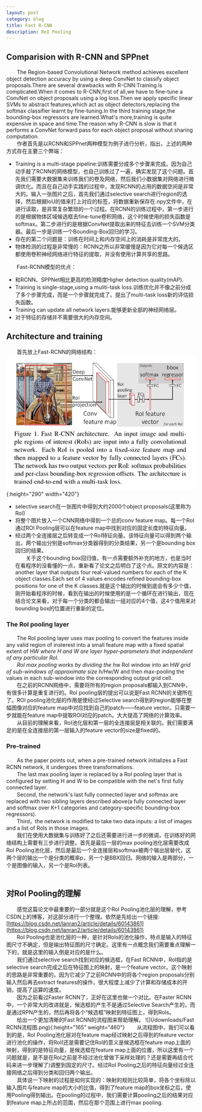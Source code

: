 ```yaml
---
layout: post
category: blog
title: Fast R-CNN
description: RoI Pooling
---
```


## Comparision with R-CNN and SPPnet
　　The Region-based Convolutional Network method achieves excellent object detection accuracy by using a deep ConvNet to classify object proposals.There are several drawbacks with R-CNN:Training is complicated.When it comes to R-CNN,first of all,we have to fine-tune a ConvNet on object proposals using a log loss.Then we apply specific linear SVMs to abstract features,which act as object detectors,replacing the softmax classifier learnt by fine-tuning.In the third training stage,the bounding-box regressors are learned.What's more,training is quite expensive in space and time.The reason why R-CNN is slow is that it performs a ConvNet forward pass for each object proposal without sharing computation.<br>
　　作者首先是以RCNN和SPPnet两种模型为例子进行分析，指出，上述的两种方式存在主要三个弊端：
- Training is a multi-stage pipeline:训练需要分成多个步骤来完成。因为自己动手敲了RCNN的网络模型，也自己训练过了一遍，确实发现了这个问题。首先我们需要大数据集来训练我们的卷及网络，然后我们小数据集对网络进行微调优化。而且在自己动手实践的过程中，发现RCNN的占用的数据空间是非常大的。输入一张图片之后，首先我们通过selective search进行region的选择，然后根据IoU的值来打上对应的标签，将数据重新保存在.npy文件中，在进行读取，是非常复杂繁琐的一个过程。在RCNN的训练过程中，第一步进行的是根据物体区域候选框去fine-tune卷积网络，这个时候使用的损失函数是softmax。第二步进行的是根据ConvNet提取出来的特征去训练一个SVM分类器。最后一步是训练一个Bounding-Box回归的学习。
- 存在的第二个问题是：训练在时间上和内存空间上的消耗是非常庞大的。
- 物体检测的过程是非常慢的：RCNN之所以非常缓慢是因为它对每一个候选区都使用卷积神经网络进行特征的提取，并没有使用计算共享的思路。<br>

　　Fast-RCNN模型的优点：
- 和RCNN、SPPNet相比更高的检测精度Higher detection quality(mAP).
- Training is single-stage,using a muliti-task loss.训练优化并不像之前分成了多个步骤完成，而是一个步骤就完成了。提出了multi-task loss新的评估损失函数。
- Training can update all network layers.能够更新全部的神经网络层。
- 对于特征的存储并不需要很大的内存空间。

## Architecture and training 
　　首先放上Fast-RCNN的网络结构：
![](/downloads/Fast-RCNN.png){:height="290" width="420"}
- selective search在一张图片中得到大约2000个object proposals(这里称为RoI)
- 将整个图片放入一个CNN网络中得到一个总的conv feature map。每一个RoI通过ROI Pooling层可以在feature map中找到对应的固定长度的特征向量。
- 经过两个全连接层之后转变成一个RoI特征向量。该特征向量可以得到两个输出，两个输出分别是softmax分类器得到的分类结果，另一个是bounding box回归的结果。<br>
　　关于这个bounding box回归值，有一点需要额外补充的地方，也是当时在看程序的没看懂的一点，重新看了论文之后明白了这个点。原文的内容是：another layer that outputs four real-valued numbers for each of the K object classes.Each set of 4 values encodes refined bounding-box positions for one of the K classes.就是这个输出的时候到底会有多少个值，刚开始看程序的时候，看到在输出的时候使用的是一个循环在进行输出，现在结合论文来看，对于每一个分类的都会输出一组对应的4个值，这4个值用来对bounding box的位置进行重新的定位。

### The RoI pooling layer
　　The RoI pooling layer uses max pooling to convert the features inside any valid region of insterest into a small feature map with a fixed spatial extent of H*W where H and W are layer hyper-parameters that independent of any particular RoI.<br>
　　RoI max pooling works by dividing the h*w RoI window into an H*W grid of sub-windows of approximate size h/H*w/W and then max-pooling the values in each sub-window into the corresponding output grid cell.<br>
　　在之前的RCNN网络中，需要将所有的region proposals都输入到CNN中，有很多计算是重复进行的。RoI pooling层的提出可以说是Fast RCNN的关键所在了。ROI pooling池化层的作用是使经过Selective search得到的region能够在整幅图像对应的feature map中对应找到自己的patch——feature vector。只需要一步就能在feature map中提取ROI对应的patch。大大提高了网络的计算效率。<br>
　　从目前的理解来看，RoI池化层和第一层的全连接层是相关联的。我们需要满足的是在全连接层的第一层输入的feature vector的size是fixed的。
### Pre-trained 
　　As the paper points out, when a pre-trained network initializes a Fast RCNN network, it undergoes three transformations.<br>
　　The last max pooling layer is replaced by a RoI pooling layer that is configured by setting H and W to be compatible with the net's first fully connected layer.<br>
　　Second, the network's last fully connected layer and softmax are replaced with two sibling layers described above(a fully connected layer and softmax over K+1 categories and category-specific bounding-box regressors).<br>
　　Third，the network is modified to take two data inputs: a list of images and a list of RoIs in those images. <br>
　　我们在使用大数据集与训练好了之后还需要进行进一步的微调，在训练好的网络结构上需要有三步进行调整。首先是最后一层的max pooling池化层需要改成RoI Pooling池化层，然后是最后一个全连接层和softmax被两个输出层替代，这两个层的输出一个是分类的概率p，另一个是BBX回归。网络的输入是两部分，一个是图像的输入，另一个是RoI列表。<br>
　　
## 对RoI Pooling的理解
　　感觉这篇论文中最重要的一部分就是这个RoI Pooling池化层的理解，参考CSDN上的博客，对这部分进行一个整理。依然是先给出一个链接:
[https://blog.csdn.net/lanran2/article/details/60143861](https://blog.csdn.net/lanran2/article/details/60143861)<br>
　　RoI Pooling也是池化层的一种，是针对RoIs的池化操作，特点是输入的特征图尺寸不确定，但是输出特征图的尺寸确定。这里有一点概念我们需要重点理解一下的，就是这里的输入倒是对应的是什么。<br>
　　我们通过selective search找到对应的候选框，在Fast RCNN中，RoI指的是selective search完成之后在特征图上的映射，是一个feature vector。这个映射的思路是非常重要的，因为它减少了之前RCNN中的将各个region proposals分别输入然后再去extract features的操作，很大程度上减少了计算和存储成本的开销，提高了运算的速度。<br>
　　因为之前看过Faster RCNN了，正好在这里也做一个对比。在Faster RCNN中，一个非常大的改进就是，候选框的产生不是通过Selective Search产生的，而是通过RPN产生的，然后再将各个“候选框”映射到特征图上，得到RoIs。<br>
　　给出一个更加清晰的Fast RCNN的流程图来帮助理解。
![](/downloads/Fast RCNN流程图.png){:height="165" weight="460"}
　　从流程图中，我们可以看到的是，RoI Pooling池化层对在feature map经过映射之后得到的feature vector进行池化的操作，将RoI(还是需要记住RoI的意义是候选框在feature map上面的映射，得到的是特征向量，是候选框在feature map上面的位置，所以这里有一个问题就是，是不是在RoI之前是不经过池化曾做下采样处理的？还是需要再结合代码来进一步理解了)调整到固定的尺寸。经过RoI Pooling之后的特征向量经过全连接网络之后得到分类和回归两个输出。<br>
　　具体说一下映射的过程是如何实现的：映射的规则比较简单，将各个坐标除以输入图片与feature map的大小的比值，得到了feature map的box坐标之后，使用Pooling得到输出。在pooling的过程中，我们需要计算pooling之后的结果对应到feature map上所占的范围，然后在那个范围上进行max pooling.